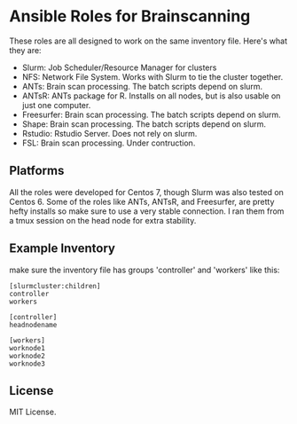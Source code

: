 Ansible Roles for Brainscanning
===============================

These roles are all designed to work on the same inventory file. Here's what they are:

- Slurm: Job Scheduler/Resource Manager for clusters
- NFS: Network File System. Works with Slurm to tie the cluster together.
- ANTs: Brain scan processing. The batch scripts depend on slurm.
- ANTsR: ANTs package for R. Installs on all nodes, but is also usable on just one computer.
- Freesurfer: Brain scan processing. The batch scripts depend on slurm.
- Shape: Brain scan processing. The batch scripts depend on slurm.
- Rstudio: Rstudio Server. Does not rely on slurm.
- FSL: Brain scan processing. Under contruction.


Platforms
---------

All the roles were developed for Centos 7, though Slurm was also tested on Centos 6.
Some of the roles like ANTs, ANTsR, and Freesurfer, are pretty hefty installs so make sure
to use a very stable connection. I ran them from a tmux session on the head node for extra stability.


Example Inventory
----------------

make sure the inventory file has groups 'controller' and 'workers' like this:

    [slurmcluster:children]
    controller
    workers

    [controller]
    headnodename

    [workers]
    worknode1
    worknode2
    worknode3

License
-------

MIT License.

